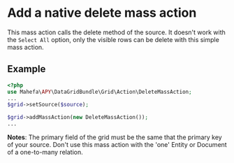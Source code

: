 Add a native delete mass action
===============================

This mass action calls the delete method of the source.
It doesn't work with the `Select All` option, only the visible rows can be delete with this simple mass action.

## Example
```php
<?php
use Mahefa\APY\DataGridBundle\Grid\Action\DeleteMassAction;
...
$grid->setSource($source);

$grid->addMassAction(new DeleteMassAction());
...
```

**Notes**: The primary field of the grid must be the same that the primary key of your source.
Don't use this mass action with the 'one' Entity or Document of a one-to-many relation.
